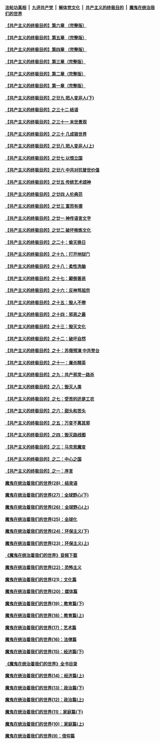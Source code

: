 ####  [法轮功真相](../../../../basic/blob/master/README.md?t=06130031) &nbsp;|&nbsp; [九评共产党](../../../../9ping.md/blob/master/README.md?t=06130031) &nbsp;|&nbsp; [解体党文化](../../../../jtdwh.md/blob/master/README.md?t=06130031)  &nbsp;|&nbsp; [共产主义的终极目的](../../../../gczydzjmd.md/blob/master/README.md?t=06130031) &nbsp;|&nbsp; [魔鬼在统治我们的世界](../../../../mgztzwmdsj.md/blob/master/README.md?t=06130031) 

#### [【共产主义的终极目的】第六章 （完整版）](../pages/nsc422/n11428913.md?t=06130031) 

#### [【共产主义的终极目的】第五章 （完整版）](../pages/nsc422/n11428912.md?t=06130031) 

#### [【共产主义的终极目的】第四章 （完整版）](../pages/nsc422/n11428907.md?t=06130031) 

#### [【共产主义的终极目的】第三章（完整版）](../pages/nsc422/n11428848.md?t=06130031) 

#### [【共产主义的终极目的】第二章（完整版）](../pages/nsc422/n11428831.md?t=06130031) 

#### [【共产主义的终极目的】第一章（完整版）](../pages/nsc422/n11417651.md?t=06130031) 

#### [【共产主义的终极目的】之廿九 把人变非人(下)](../pages/nsc422/n11344140.md?t=06130031) 

#### [【共产主义的终极目的】之三十二 结语](../pages/nsc422/n11360535.md?t=06130031) 

#### [【共产主义的终极目的】之三十一 末世景观](../pages/nsc422/n11351129.md?t=06130031) 

#### [【共产主义的终极目的】之三十 几成狼世界](../pages/nsc422/n11348280.md?t=06130031) 

#### [【共产主义的终极目的】之廿八 把人变非人(上)](../pages/nsc422/n11340492.md?t=06130031) 

#### [【共产主义的终极目的】之廿七 以恨立国](../pages/nsc422/n11336944.md?t=06130031) 

#### [【共产主义的终极目的】之廿六 中共对抗普世价值](../pages/nsc422/n11324785.md?t=06130031) 

#### [【共产主义的终极目的】之廿五 传统艺术颂神](../pages/nsc422/n11296396.md?t=06130031) 

#### [【共产主义的终极目的】之廿四 人伦典范](../pages/nsc422/n11296397.md?t=06130031) 

#### [【共产主义的终极目的】之廿三 富而有德](../pages/nsc422/n11283598.md?t=06130031) 

#### [【共产主义的终极目的】之廿一 神传语言文字](../pages/nsc422/n11263265.md?t=06130031) 

#### [【共产主义的终极目的】之廿二 破坏修炼文化](../pages/nsc422/n11245728.md?t=06130031) 

#### [【共产主义的终极目的】之二十：偷天换日](../pages/nsc422/n11238846.md?t=06130031) 

#### [【共产主义的终极目的】之十九：打开地狱门](../pages/nsc422/n11206376.md?t=06130031) 

#### [【共产主义的终极目的】之十八：柔性洗脑](../pages/nsc422/n11199994.md?t=06130031) 

#### [【共产主义的终极目的】之十七：颠倒善恶](../pages/nsc422/n11179782.md?t=06130031) 

#### [【共产主义的终极目的】之十六：反神骂祖宗](../pages/nsc422/n11166798.md?t=06130031) 

#### [【共产主义的终极目的】之十五：毁人不倦](../pages/nsc422/n11166792.md?t=06130031) 

#### [【共产主义的终极目的】之十四：邪恶之最](../pages/nsc422/n11150249.md?t=06130031) 

#### [【共产主义的终极目的】之十三：毁灭文化](../pages/nsc422/n11135227.md?t=06130031) 

#### [【共产主义的终极目的】之十二：破坏自然](../pages/nsc422/n11135214.md?t=06130031) 

#### [【共产主义的终极目的】之十：苏俄预演 中共登台](../pages/nsc422/n11118424.md?t=06130031) 

#### [【共产主义的终极目的】之十一：屠杀精英](../pages/nsc422/n11118442.md?t=06130031) 

#### [【共产主义的终极目的】之九：共产邪灵一路杀](../pages/nsc422/n11114139.md?t=06130031) 

#### [【共产主义的终极目的】之八：毁灭人类](../pages/nsc422/n11108503.md?t=06130031) 

#### [【共产主义的终极目的】之七：受苦的还是工农](../pages/nsc422/n11101809.md?t=06130031) 

#### [【共产主义的终极目的】之六：甜头和苦头](../pages/nsc422/n11096971.md?t=06130031) 

#### [【共产主义的终极目的】之五：万变不离其邪](../pages/nsc422/n11091285.md?t=06130031) 

#### [【共产主义的终极目的】之四：毁灭路线图](../pages/nsc422/n11086284.md?t=06130031) 

#### [【共产主义的终极目的】之三：马克思魔变](../pages/nsc422/n11061941.md?t=06130031) 

#### [【共产主义的终极目的】之二：中心之国](../pages/nsc422/n11047728.md?t=06130031) 

#### [【共产主义的终极目的】之一：序言](../pages/nsc422/n11086077.md?t=06130031) 

#### [魔鬼在统治着我们的世界(28)：结束语](../pages/nsc422/n10936246.md?t=06130031) 

#### [魔鬼在统治着我们的世界(27)：全球野心(下)](../pages/nsc422/n10928319.md?t=06130031) 

#### [魔鬼在统治着我们的世界(26)：全球野心(上)](../pages/nsc422/n10900318.md?t=06130031) 

#### [魔鬼在统治着我们的世界(25)：全球化](../pages/nsc422/n10788205.md?t=06130031) 

#### [魔鬼在统治着我们的世界(24)：环保主义(下)](../pages/nsc422/n10695307.md?t=06130031) 

#### [魔鬼在统治着我们的世界(23)：环保主义(上)](../pages/nsc422/n10688613.md?t=06130031) 

#### [《魔鬼在统治着我们的世界》音频下载](../pages/nsc422/n10635553.md?t=06130031) 

#### [魔鬼在统治着我们的世界(22)：恐怖主义](../pages/nsc422/n10614727.md?t=06130031) 

#### [魔鬼在统治着我们的世界(21)：文化篇](../pages/nsc422/n10597706.md?t=06130031) 

#### [魔鬼在统治着我们的世界(20)：媒体篇](../pages/nsc422/n10586579.md?t=06130031) 

#### [魔鬼在统治着我们的世界(19)：教育篇(下)](../pages/nsc422/n10564808.md?t=06130031) 

#### [魔鬼在统治着我们的世界(18)：教育篇(上)](../pages/nsc422/n10526970.md?t=06130031) 

#### [魔鬼在统治着我们的世界(17)：艺术篇](../pages/nsc422/n10499093.md?t=06130031) 

#### [魔鬼在统治着我们的世界(16)：法律篇](../pages/nsc422/n10485969.md?t=06130031) 

#### [魔鬼在统治着我们的世界(15)：经济篇(下)](../pages/nsc422/n10469975.md?t=06130031) 

#### [《魔鬼在统治着我们的世界》全书目录](../pages/nsc422/n10464261.md?t=06130031) 

#### [魔鬼在统治着我们的世界(14)：经济篇(上)](../pages/nsc422/n10457370.md?t=06130031) 

#### [魔鬼在统治着我们的世界(13)：政治篇(下)](../pages/nsc422/n10448270.md?t=06130031) 

#### [魔鬼在统治着我们的世界(12)：政治篇(上)](../pages/nsc422/n10444576.md?t=06130031) 

#### [魔鬼在统治着我们的世界(11)：家庭篇(下)](../pages/nsc422/n10440961.md?t=06130031) 

#### [魔鬼在统治着我们的世界(10)：家庭篇(上)](../pages/nsc422/n10435448.md?t=06130031) 

#### [魔鬼在统治着我们的世界(9)：信仰篇](../pages/nsc422/n10432159.md?t=06130031) 

